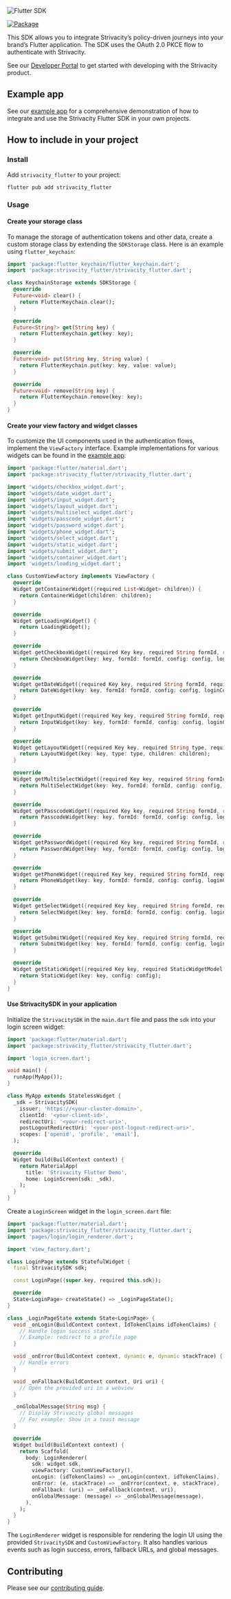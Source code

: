 ![Flutter SDK](https://static.strivacity.com/images/flutter-sdk.png)

[![Package](https://img.shields.io/pub/v/strivacity_flutter.svg)](https://pub.dartlang.org/packages/strivacity_flutter)

This SDK allows you to integrate Strivacity’s policy-driven journeys into your brand’s Flutter application. The SDK uses the OAuth 2.0 PKCE flow to authenticate with Strivacity.

See our [Developer Portal](https://www.strivacity.com/learn-support/developer-hub) to get started with developing with the Strivacity product.

## Example app

See our [example app](https://github.com/Strivacity/sdk-flutter/blob/main/strivacity_flutter/example/README.md) for a comprehensive demonstration of how to integrate and use the Strivacity Flutter SDK in your own projects.

## How to include in your project

### Install

Add `strivacity_flutter` to your project:

```sh
flutter pub add strivacity_flutter
```

### Usage

#### Create your storage class

To manage the storage of authentication tokens and other data, create a custom storage class by extending the `SDKStorage` class. Here is an example using `flutter_keychain`:

```dart
import 'package:flutter_keychain/flutter_keychain.dart';
import 'package:strivacity_flutter/strivacity_flutter.dart';

class KeychainStorage extends SDKStorage {
  @override
  Future<void> clear() {
    return FlutterKeychain.clear();
  }

  @override
  Future<String?> get(String key) {
    return FlutterKeychain.get(key: key);
  }

  @override
  Future<void> put(String key, String value) {
    return FlutterKeychain.put(key: key, value: value);
  }

  @override
  Future<void> remove(String key) {
    return FlutterKeychain.remove(key: key);
  }
}
```

#### Create your view factory and widget classes

To customize the UI components used in the authentication flows, implement the `ViewFactory` interface. Example implementations for various widgets can be found in the [example app](https://github.com/strivacity/strivacity-flutter-example):

```dart
import 'package:flutter/material.dart';
import 'package:strivacity_flutter/strivacity_flutter.dart';

import 'widgets/checkbox_widget.dart';
import 'widgets/date_widget.dart';
import 'widgets/input_widget.dart';
import 'widgets/layout_widget.dart';
import 'widgets/multiselect_widget.dart';
import 'widgets/passcode_widget.dart';
import 'widgets/password_widget.dart';
import 'widgets/phone_widget.dart';
import 'widgets/select_widget.dart';
import 'widgets/static_widget.dart';
import 'widgets/submit_widget.dart';
import 'widgets/container_widget.dart';
import 'widgets/loading_widget.dart';

class CustomViewFactory implements ViewFactory {
  @override
  Widget getContainerWidget({required List<Widget> children}) {
    return ContainerWidget(children: children);
  }

  @override
  Widget getLoadingWidget() {
    return LoadingWidget();
  }

  @override
  Widget getCheckboxWidget({required Key key, required String formId, required CheckboxWidgetModel config, required LoginContext loginContext}) {
    return CheckboxWidget(key: key, formId: formId, config: config, loginContext: loginContext);
  }

  @override
  Widget getDateWidget({required Key key, required String formId, required DateWidgetModel config, required LoginContext loginContext}) {
    return DateWidget(key: key, formId: formId, config: config, loginContext: loginContext);
  }

  @override
  Widget getInputWidget({required Key key, required String formId, required InputWidgetModel config, required LoginContext loginContext}) {
    return InputWidget(key: key, formId: formId, config: config, loginContext: loginContext);
  }

  @override
  Widget getLayoutWidget({required Key key, required String type, required List<Widget> children}) {
    return LayoutWidget(key: key, type: type, children: children);
  }

  @override
  Widget getMultiSelectWidget({required Key key, required String formId, required MultiSelectWidgetModel config, required LoginContext loginContext}) {
    return MultiSelectWidget(key: key, formId: formId, config: config, loginContext: loginContext);
  }

  @override
  Widget getPasscodeWidget({required Key key, required String formId, required PasscodeWidgetModel config, required LoginContext loginContext}) {
    return PasscodeWidget(key: key, formId: formId, config: config, loginContext: loginContext);
  }

  @override
  Widget getPasswordWidget({required Key key, required String formId, required PasswordWidgetModel config, required LoginContext loginContext}) {
    return PasswordWidget(key: key, formId: formId, config: config, loginContext: loginContext);
  }

  @override
  Widget getPhoneWidget({required Key key, required String formId, required PhoneWidgetModel config, required LoginContext loginContext}) {
    return PhoneWidget(key: key, formId: formId, config: config, loginContext: loginContext);
  }

  @override
  Widget getSelectWidget({required Key key, required String formId, required SelectWidgetModel config, required LoginContext loginContext}) {
    return SelectWidget(key: key, formId: formId, config: config, loginContext: loginContext);
  }

  @override
  Widget getSubmitWidget({required Key key, required String formId, required SubmitWidgetModel config, required LoginContext loginContext}) {
    return SubmitWidget(key: key, formId: formId, config: config, loginContext: loginContext);
  }

  @override
  Widget getStaticWidget({required Key key, required StaticWidgetModel config}) {
    return StaticWidget(key: key, config: config);
  }
}
```

#### Use StrivacitySDK in your application

Initialize the `StrivacitySDK` in the `main.dart` file and pass the `sdk` into your login screen widget:

```dart
import 'package:flutter/material.dart';
import 'package:strivacity_flutter/strivacity_flutter.dart';

import 'login_screen.dart';

void main() {
  runApp(MyApp());
}

class MyApp extends StatelessWidget {
  _sdk = StrivacitySDK(
    issuer: 'https://<your-cluster-domain>',
    clientId: '<your-client-id>',
    redirectUri: '<your-redirect-uri>',
    postLogoutRedirectUri: '<your-post-logout-redirect-uri>',
    scopes: ['openid', 'profile', 'email'],
  );

  @override
  Widget build(BuildContext context) {
    return MaterialApp(
      title: 'Strivacity Flutter Demo',
      home: LoginScreen(sdk: _sdk),
    );
  }
}
```

Create a `LoginScreen` widget in the `login_screen.dart` file:

```dart
import 'package:flutter/material.dart';
import 'package:strivacity_flutter/strivacity_flutter.dart';
import 'pages/login/login_renderer.dart';

import 'view_factory.dart';

class LoginPage extends StatefulWidget {
  final StrivacitySDK sdk;

  const LoginPage({super.key, required this.sdk});

  @override
  State<LoginPage> createState() => _LoginPageState();
}

class _LoginPageState extends State<LoginPage> {
  void _onLogin(BuildContext context, IdTokenClaims idTokenClaims) {
    // Handle login success state
    // Example: redirect to a profile page
  }

  void _onError(BuildContext context, dynamic e, dynamic stackTrace) {
    // Handle errors
  }

  void _onFallback(BuildContext context, Uri uri) {
    // Open the provided uri in a webview
  }

  _onGlobalMessage(String msg) {
    // Display Strivacity global messages
    // For example: Show in a toast message
  }

  @override
  Widget build(BuildContext context) {
    return Scaffold(
      body: LoginRenderer(
        sdk: widget.sdk,
        viewFactory: CustomViewFactory(),
        onLogin: (idTokenClaims) => _onLogin(context, idTokenClaims),
        onError: (e, stackTrace) => _onError(context, e, stackTrace),
        onFallback: (uri) => _onFallback(context, uri),
        onGlobalMessage: (message) => _onGlobalMessage(message),
      ),
    );
  }
}
```

The `LoginRenderer` widget is responsible for rendering the login UI using the provided `StrivacitySDK` and `CustomViewFactory`. It also handles various events such as login success, errors, fallback URLs, and global messages.

## Contributing

Please see our [contributing guide](https://github.com/Strivacity/sdk-flutter/blob/main/strivacity_flutter/CONTRIBUTING.md).
